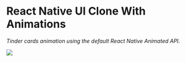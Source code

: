 # React Native UI Clone With Animations

_Tinder cards animation using the default React Native Animated API_.

![](https://i.imgur.com/OQc6rAE.jpg)

